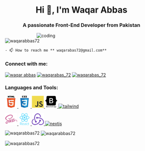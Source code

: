 <h1 align="center">Hi 👋, I'm Waqar Abbas</h1>
<h3 align="center">A passionate Front-End Developer from Pakistan</h3>
<img align="right" alt="coding" width="400" src="https://cdn.dribbble.com/users/1162077/screenshots/3848914/programmer.gif" >
<p align="left"> <img src="https://komarev.com/ghpvc/?username=waqarabbas72&label=Profile%20views&color=0e75b6&style=flat" alt="waqarabbas72" /> </p>

    - 📫 How to reach me ** waqarabas72@gmail.com**

<h3 align="left">Connect with me:</h3>
<p align="left">
<a href="https://linkedin.com/in/waqar abbas" target="blank"><img align="center" src="https://raw.githubusercontent.com/rahuldkjain/github-profile-readme-generator/master/src/images/icons/Social/linked-in-alt.svg" alt="waqar abbas" height="30" width="40" /></a>
<a href="https://instagram.com/waqarabas_72" target="blank"><img align="center" src="https://raw.githubusercontent.com/rahuldkjain/github-profile-readme-generator/master/src/images/icons/Social/instagram.svg" alt="waqarabas_72" height="30" width="40" /></a>
<a href="https://instagram.com/waqarabas_72" target="blank"><img align="center" src="https://raw.githubusercontent.com/rahuldkjain/github-profile-readme-generator/master/src/images/icons/Social/facebook.svg" alt="waqarabas_72" height="30" width="40" /></a>
</p>

<h3 align="left">Languages and Tools:</h3>
<p align="left">
    <a href="https://www.w3.org/html/" target="_blank" rel="noreferrer"> <img src="https://raw.githubusercontent.com/devicons/devicon/master/icons/html5/html5-original-wordmark.svg" alt="html5" width="40" height="40"/> </a> 
    <a href="https://www.w3schools.com/css/" target="_blank" rel="noreferrer"> <img src="https://raw.githubusercontent.com/devicons/devicon/master/icons/css3/css3-original-wordmark.svg" alt="css3" width="40" height="40"/> </a> 
    <a href="https://developer.mozilla.org/en-US/docs/Web/JavaScript" target="_blank" rel="noreferrer"> <img src="https://raw.githubusercontent.com/devicons/devicon/master/icons/javascript/javascript-original.svg" alt="javascript" width="40" height="40"/> </a>
    <a href="https://getbootstrap.com" target="_blank" rel="noreferrer"> <img src="https://raw.githubusercontent.com/devicons/devicon/master/icons/bootstrap/bootstrap-plain-wordmark.svg" alt="bootstrap" width="40" height="40"/> </a> 
    <a href="https://tailwindcss.com/" target="_blank" rel="noreferrer"> <img src="https://www.vectorlogo.zone/logos/tailwindcss/tailwindcss-icon.svg" alt="tailwind" width="40" height="40"/> </a> </p>
    <a href="https://sass-lang.com" target="_blank" rel="noreferrer"> <img src="https://raw.githubusercontent.com/devicons/devicon/master/icons/sass/sass-original.svg" alt="sass" width="40" height="40"/> </a>
    <a href="https://reactjs.org/" target="_blank" rel="noreferrer"> <img src="https://raw.githubusercontent.com/devicons/devicon/master/icons/react/react-original-wordmark.svg" alt="react" width="40" height="40"/> </a> 
    <a href="https://redux.js.org" target="_blank" rel="noreferrer"> <img src="https://raw.githubusercontent.com/devicons/devicon/master/icons/redux/redux-original.svg" alt="redux" width="40" height="40"/> </a>
    <a href="https://nextjs.org/" target="_blank" rel="noreferrer"> <img src="https://cdn.worldvectorlogo.com/logos/nextjs-2.svg" alt="nextjs" width="40" height="40"/> </a> 

<p><img align="left" src="https://github-readme-stats.vercel.app/api/top-langs?username=waqarabbas72&show_icons=true&locale=en&layout=compact" alt="waqarabbas72" /></p>

<p>&nbsp;<img align="center" src="https://github-readme-stats.vercel.app/api?username=waqarabbas72&show_icons=true&locale=en" alt="waqarabbas72" /></p>

<p><img align="center" src="https://github-readme-streak-stats.herokuapp.com/?user=waqarabbas72&" alt="waqarabbas72" /></p>
